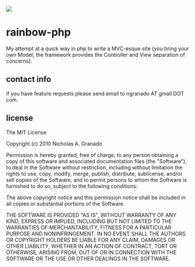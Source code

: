 ![](http://farm5.static.flickr.com/4100/4765711425_dbca54d195_o.png)

rainbow-php
===========

My attempt at a quick way in php to write a MVC-esque site (you bring your 
own Model, the framework provides the Controller and View separation of 
concerns).

contact info
------------
if you have feature requests please send email to ngranado AT gmail DOT com.

license
-------
The MIT License

Copyright (c) 2010 Nicholas A. Granado

Permission is hereby granted, free of charge, to any person obtaining a copy
of this software and associated documentation files (the "Software"), to 
deal in the Software without restriction, including without limitation 
the rights to use, copy, modify, merge, publish, distribute, sublicense, 
and/or sell copies of the Software, and to permit persons to whom the 
Software is furnished to do so, subject to the following conditions:

The above copyright notice and this permission notice shall be included in
all copies or substantial portions of the Software.

THE SOFTWARE IS PROVIDED "AS IS", WITHOUT WARRANTY OF ANY KIND, EXPRESS OR
IMPLIED, INCLUDING BUT NOT LIMITED TO THE WARRANTIES OF MERCHANTABILITY,
FITNESS FOR A PARTICULAR PURPOSE AND NONINFRINGEMENT. IN NO EVENT SHALL THE
AUTHORS OR COPYRIGHT HOLDERS BE LIABLE FOR ANY CLAIM, DAMAGES OR OTHER
LIABILITY, WHETHER IN AN ACTION OF CONTRACT, TORT OR OTHERWISE, ARISING
FROM, OUT OF OR IN CONNECTION WITH THE SOFTWARE OR THE USE OR OTHER 
DEALINGS IN THE SOFTWARE.